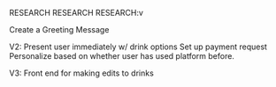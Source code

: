 RESEARCH RESEARCH RESEARCH:v 

Create a Greeting Message

V2:
Present user immediately w/ drink options
Set up payment request
Personalize based on whether user has used platform before.

V3:
Front end for making edits to drinks